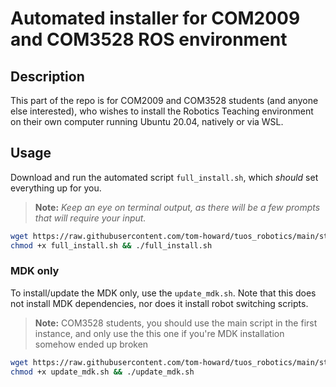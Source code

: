 # Automated installer for COM2009 and COM3528 ROS environment

## Description

This part of the repo is for COM2009 and COM3528 students (and anyone else interested), who wishes to install the Robotics Teaching environment on their own computer running Ubuntu 20.04, natively or via WSL.

## Usage

Download and run the automated script `full_install.sh`, which *should* set everything up for you.

>**Note:** *Keep an eye on terminal output, as there will be a few prompts that will require your input.*

```bash
wget https://raw.githubusercontent.com/tom-howard/tuos_robotics/main/students/full_install.sh
chmod +x full_install.sh && ./full_install.sh
```

### MDK only

To install/update the MDK only, use the `update_mdk.sh`. Note that this does not install MDK dependencies, nor does it install robot switching scripts.

>**Note:** COM3528 students, you should use the main script in the first instance, and only use the this one if you're MDK installation somehow ended up broken  

```bash
wget https://raw.githubusercontent.com/tom-howard/tuos_robotics/main/students/update_mdk.sh
chmod +x update_mdk.sh && ./update_mdk.sh
```
